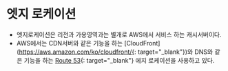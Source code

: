 # 엣지 로케이션

- 엣지로케이션은 리전과 가용영역과는 별개로 AWS에서 서비스 하는 캐시서버이다.
- AWS에서는 CDN서버와 같은 기능을 하는 [CloudFront](https://aws.amazon.com/ko/cloudfront/{: target="_blank"})와 DNS와 같은 기능을 하는 [Route 53](https://aws.amazon.com/ko/route53/){: target="_blank"}  에지 로케이션을 사용하고 있다.
